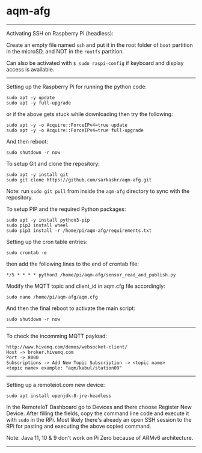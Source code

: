 # aqm-afg

--------------------------------------------------------------------------------

Activating SSH on Raspberry Pi (headless):

Create an empty file named `ssh` and put it in the root folder of `boot` partition in the microSD, and NOT in the `rootfs` partition.

Can also be activated with `$ sudo raspi-config` if keyboard and display access is available.

--------------------------------------------------------------------------------

Setting up the Raspberry Pi for running the python code:
```
sudo apt -y update
sudo apt -y full-upgrade
```
or if the above gets stuck while downloading then try the following:
```
sudo apt -y -o Acquire::ForceIPv4=true update
sudo apt -y -o Acquire::ForceIPv4=true full-upgrade
```

And then reboot:
```
sudo shutdown -r now
```

To setup Git and clone the repository:
```
sudo apt -y install git
sudo git clone https://github.com/sarkashr/aqm-afg.git
```
Note: run `sudo git pull` from inside the `aqm-afg` directory to sync with the repository.

To setup PIP and the required Python packages:
```
sudo apt -y install python3-pip
sudo pip3 install wheel
sudo pip3 install -r /home/pi/aqm-afg/requirements.txt
```

Setting up the cron table entries:
```
sudo crontab -e
```
then add the following lines to the end of crontab file:
```
*/5 * * * * python3 /home/pi/aqm-afg/sensor_read_and_publish.py
```
Modify the MQTT topic and client_id in aqm.cfg file accordingly:
```
sudo nano /home/pi/aqm-afg/aqm.cfg
```
And then the final reboot to activate the main script:
```
sudo shutdown -r now
```

--------------------------------------------------------------------------------

To check the incomming MQTT payload:
```
http://www.hivemq.com/demos/websocket-client/
Host -> broker.hivemq.com
Port -> 8000
Subscriptions -> Add New Topic Subscription -> <topic name>
<topic name> example: "aqm/kabul/station09"
```

--------------------------------------------------------------------------------

Setting up a remoteiot.com new device:
```
sudo apt install openjdk-8-jre-headless
```

In the RemoteIoT Dashboard go to Devices and there choose Register New Device.
After filling the fields, copy the command line code and execute it with `sudo` in the RPi.
Most likely there's already an open SSH session to the RPi for pasting and executing the above copied command.

Note: Java 11, 10 & 9 don't work on Pi Zero because of ARMv6 architecture.

--------------------------------------------------------------------------------
